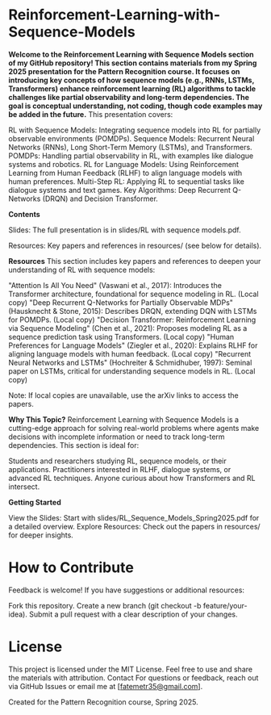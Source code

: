 # Reinforcement-Learning-with-Sequence-Models
**Welcome to the Reinforcement Learning with Sequence Models section of my GitHub repository! This section contains materials from my Spring 2025 presentation for the Pattern Recognition course. It focuses on introducing key concepts of how sequence models (e.g., RNNs, LSTMs, Transformers) enhance reinforcement learning (RL) algorithms to tackle challenges like partial observability and long-term dependencies. The goal is conceptual understanding, not coding, though code examples may be added in the future.**
This presentation covers:

RL with Sequence Models: Integrating sequence models into RL for partially observable environments (POMDPs).
Sequence Models: Recurrent Neural Networks (RNNs), Long Short-Term Memory (LSTMs), and Transformers.
POMDPs: Handling partial observability in RL, with examples like dialogue systems and robotics.
RL for Language Models: Using Reinforcement Learning from Human Feedback (RLHF) to align language models with human preferences.
Multi-Step RL: Applying RL to sequential tasks like dialogue systems and text games.
Key Algorithms: Deep Recurrent Q-Networks (DRQN) and Decision Transformer.

**Contents**

Slides: The full presentation is in slides/RL with sequence models.pdf.

Resources: Key papers and references in resources/ (see below for details).


**Resources**
This section includes key papers and references to deepen your understanding of RL with sequence models:

"Attention Is All You Need" (Vaswani et al., 2017): Introduces the Transformer architecture, foundational for sequence modeling in RL. (Local copy)
"Deep Recurrent Q-Networks for Partially Observable MDPs" (Hausknecht & Stone, 2015): Describes DRQN, extending DQN with LSTMs for POMDPs. (Local copy)
"Decision Transformer: Reinforcement Learning via Sequence Modeling" (Chen et al., 2021): Proposes modeling RL as a sequence prediction task using Transformers. (Local copy)
"Human Preferences for Language Models" (Ziegler et al., 2020): Explains RLHF for aligning language models with human feedback. (Local copy)
"Recurrent Neural Networks and LSTMs" (Hochreiter & Schmidhuber, 1997): Seminal paper on LSTMs, critical for understanding sequence models in RL. (Local copy)

Note: If local copies are unavailable, use the arXiv links to access the papers.

**Why This Topic?**
Reinforcement Learning with Sequence Models is a cutting-edge approach for solving real-world problems where agents make decisions with incomplete information or need to track long-term dependencies. This section is ideal for:

Students and researchers studying RL, sequence models, or their applications.
Practitioners interested in RLHF, dialogue systems, or advanced RL techniques.
Anyone curious about how Transformers and RL intersect.

**Getting Started**

View the Slides: Start with slides/RL_Sequence_Models_Spring2025.pdf for a detailed overview.
Explore Resources: Check out the papers in resources/ for deeper insights.


# How to Contribute
Feedback is welcome! If you have suggestions or additional resources:

Fork this repository.
Create a new branch (git checkout -b feature/your-idea).
Submit a pull request with a clear description of your changes.

# License
This project is licensed under the MIT License. Feel free to use and share the materials with attribution.
Contact
For questions or feedback, reach out via GitHub Issues or email me at [fatemetr35@gmail.com].

Created for the Pattern Recognition course, Spring 2025.
